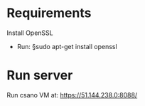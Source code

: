 # Requirements

Install OpenSSL
- Run: §sudo apt-get install openssl




# Run server

Run csano VM at: https://51.144.238.0:8088/